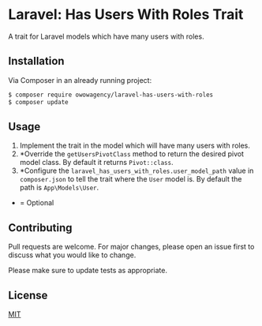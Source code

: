 # Laravel: Has Users With Roles Trait

A trait for Laravel models which have many users with roles.

## Installation

Via Composer in an already running project:

``` bash
$ composer require owowagency/laravel-has-users-with-roles
$ composer update
```

## Usage

1. Implement the trait in the model which will have many users with roles.
2. *Override the `getUsersPivotClass` method to return the desired pivot model class. By default it returns `Pivot::class`.
3. *Configure the `laravel_has_users_with_roles.user_model_path` value in `composer.json` to tell the trait where the `User` model is. By default the path is `App\Models\User`.

* = Optional

## Contributing
Pull requests are welcome. For major changes, please open an issue first to discuss what you would like to change.

Please make sure to update tests as appropriate.

## License
[MIT](https://choosealicense.com/licenses/mit/)
